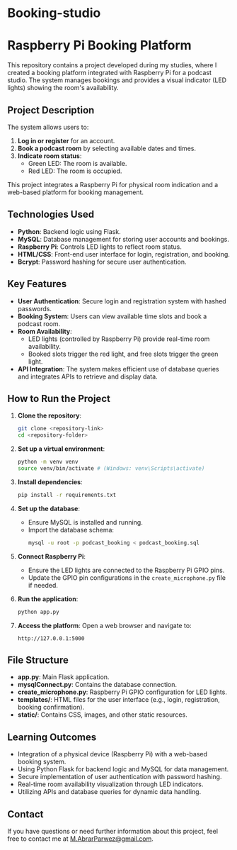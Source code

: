 # Booking-studio
# Raspberry Pi Booking Platform

This repository contains a project developed during my studies, where I created a booking platform integrated with Raspberry Pi for a podcast studio. The system manages bookings and provides a visual indicator (LED lights) showing the room's availability.

## Project Description
The system allows users to:
1. **Log in or register** for an account.
2. **Book a podcast room** by selecting available dates and times.
3. **Indicate room status**:
   - Green LED: The room is available.
   - Red LED: The room is occupied.

This project integrates a Raspberry Pi for physical room indication and a web-based platform for booking management.

## Technologies Used
- **Python**: Backend logic using Flask.
- **MySQL**: Database management for storing user accounts and bookings.
- **Raspberry Pi**: Controls LED lights to reflect room status.
- **HTML/CSS**: Front-end user interface for login, registration, and booking.
- **Bcrypt**: Password hashing for secure user authentication.

## Key Features
- **User Authentication**: Secure login and registration system with hashed passwords.
- **Booking System**: Users can view available time slots and book a podcast room.
- **Room Availability**: 
   - LED lights (controlled by Raspberry Pi) provide real-time room availability.
   - Booked slots trigger the red light, and free slots trigger the green light.
- **API Integration**: The system makes efficient use of database queries and integrates APIs to retrieve and display data.

## How to Run the Project

1. **Clone the repository**:
   ```bash
   git clone <repository-link>
   cd <repository-folder>
   ```

2. **Set up a virtual environment**:
   ```bash
   python -m venv venv
   source venv/bin/activate # (Windows: venv\Scripts\activate)
   ```

3. **Install dependencies**:
   ```bash
   pip install -r requirements.txt
   ```

4. **Set up the database**:
   - Ensure MySQL is installed and running.
   - Import the database schema:
     ```bash
     mysql -u root -p podcast_booking < podcast_booking.sql
     ```

5. **Connect Raspberry Pi**:
   - Ensure the LED lights are connected to the Raspberry Pi GPIO pins.
   - Update the GPIO pin configurations in the `create_microphone.py` file if needed.

6. **Run the application**:
   ```bash
   python app.py
   ```

7. **Access the platform**:
   Open a web browser and navigate to:
   ```
   http://127.0.0.1:5000
   ```

## File Structure
- **app.py**: Main Flask application.
- **mysqlConnect.py**: Contains the database connection.
- **create_microphone.py**: Raspberry Pi GPIO configuration for LED lights.
- **templates/**: HTML files for the user interface (e.g., login, registration, booking confirmation).
- **static/**: Contains CSS, images, and other static resources.

## Learning Outcomes
- Integration of a physical device (Raspberry Pi) with a web-based booking system.
- Using Python Flask for backend logic and MySQL for data management.
- Secure implementation of user authentication with password hashing.
- Real-time room availability visualization through LED indicators.
- Utilizing APIs and database queries for dynamic data handling.

## Contact
If you have questions or need further information about this project, feel free to contact me at M.AbrarParwez@gmail.com.

